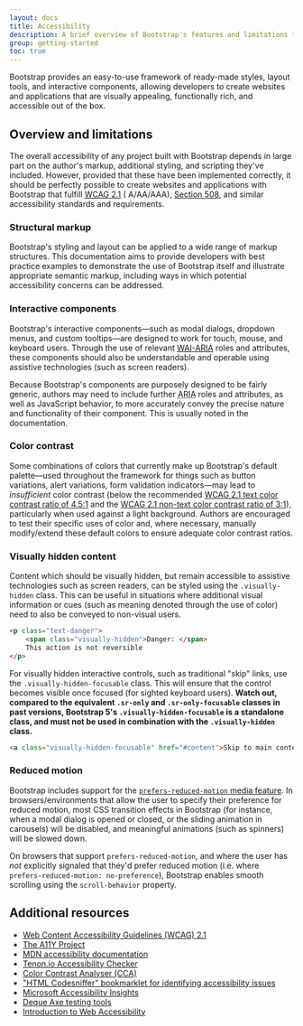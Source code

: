 ```yaml
---
layout: docs
title: Accessibility
description: A brief overview of Bootstrap's features and limitations for the creation of accessible content.
group: getting-started
toc: true
---
```


Bootstrap provides an easy-to-use framework of ready-made styles, layout tools, and interactive components, allowing
developers to create websites and applications that are visually appealing, functionally rich, and accessible out of the
box.

## Overview and limitations

The overall accessibility of any project built with Bootstrap depends in large part on the author's markup, additional
styling, and scripting they've included. However, provided that these have been implemented correctly, it should be
perfectly possible to create websites and applications with Bootstrap that
fulfill [<abbr title="Web Content Accessibility Guidelines">WCAG</abbr> 2.1](https://www.w3.org/TR/WCAG/) (
A/AA/AAA), [Section 508](https://www.section508.gov/), and similar accessibility standards and requirements.

### Structural markup

Bootstrap's styling and layout can be applied to a wide range of markup structures. This documentation aims to provide
developers with best practice examples to demonstrate the use of Bootstrap itself and illustrate appropriate semantic
markup, including ways in which potential accessibility concerns can be addressed.

### Interactive components

Bootstrap's interactive components—such as modal dialogs, dropdown menus, and custom tooltips—are designed to work for
touch, mouse, and keyboard users. Through the use of
relevant [<abbr title="Web Accessibility Initiative">WAI</abbr>-<abbr title="Accessible Rich Internet Applications">ARIA</abbr>](https://www.w3.org/WAI/standards-guidelines/aria/)
roles and attributes, these components should also be understandable and operable using assistive technologies (such as
screen readers).

Because Bootstrap's components are purposely designed to be fairly generic, authors may need to include
further <abbr title="Accessible Rich Internet Applications">ARIA</abbr> roles and attributes, as well as JavaScript
behavior, to more accurately convey the precise nature and functionality of their component. This is usually noted in
the documentation.

### Color contrast

Some combinations of colors that currently make up Bootstrap's default palette—used throughout the framework for things
such as button variations, alert variations, form validation indicators—may lead to *insufficient* color contrast (below
the recommended [WCAG 2.1 text color contrast ratio of 4.5:1](https://www.w3.org/TR/WCAG/#contrast-minimum) and
the [WCAG 2.1 non-text color contrast ratio of 3:1](https://www.w3.org/TR/WCAG/#non-text-contrast)), particularly when
used against a light background. Authors are encouraged to test their specific uses of color and, where necessary,
manually modify/extend these default colors to ensure adequate color contrast ratios.

### Visually hidden content

Content which should be visually hidden, but remain accessible to assistive technologies such as screen readers, can be
styled using the `.visually-hidden` class. This can be useful in situations where additional visual information or
cues (such as meaning denoted through the use of color) need to also be conveyed to non-visual users.

```html
<p class="text-danger">
    <span class="visually-hidden">Danger: </span>
    This action is not reversible
</p>
```

For visually hidden interactive controls, such as traditional "skip" links, use the `.visually-hidden-focusable` class.
This will ensure that the control becomes visible once focused (for sighted keyboard users). **Watch out, compared to
the equivalent `.sr-only` and `.sr-only-focusable` classes in past versions, Bootstrap 5's `.visually-hidden-focusable`
is a standalone class, and must not be used in combination with the `.visually-hidden` class.**

```html
<a class="visually-hidden-focusable" href="#content">Skip to main content</a>
```

### Reduced motion

Bootstrap includes support for
the [`prefers-reduced-motion` media feature](https://www.w3.org/TR/mediaqueries-5/#prefers-reduced-motion). In
browsers/environments that allow the user to specify their preference for reduced motion, most CSS transition effects in
Bootstrap (for instance, when a modal dialog is opened or closed, or the sliding animation in carousels) will be
disabled, and meaningful animations (such as spinners) will be slowed down.

On browsers that support `prefers-reduced-motion`, and where the user has *not* explicitly signaled that they'd prefer
reduced motion (i.e. where `prefers-reduced-motion: no-preference`), Bootstrap enables smooth scrolling using
the `scroll-behavior` property.

## Additional resources

- [Web Content Accessibility Guidelines (WCAG) 2.1](https://www.w3.org/TR/WCAG/)
- [The A11Y Project](https://www.a11yproject.com/)
- [MDN accessibility documentation](https://developer.mozilla.org/en-US/docs/Web/Accessibility)
- [Tenon.io Accessibility Checker](https://tenon.io/)
- [Color Contrast Analyser (CCA)](https://www.tpgi.com/color-contrast-checker/)
- ["HTML Codesniffer" bookmarklet for identifying accessibility issues](https://github.com/squizlabs/HTML_CodeSniffer)
- [Microsoft Accessibility Insights](https://accessibilityinsights.io/)
- [Deque Axe testing tools](https://www.deque.com/axe/)
- [Introduction to Web Accessibility](https://www.w3.org/WAI/fundamentals/accessibility-intro/)

